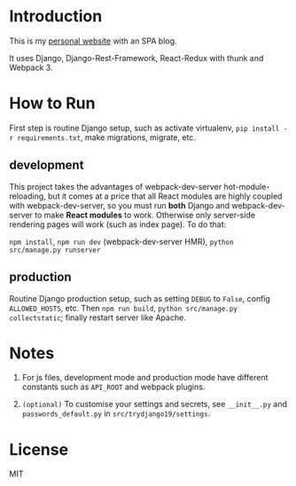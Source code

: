 # Introduction
This is my [personal website](http://www.liangruiwei.com) with an SPA blog.

It uses Django, Django-Rest-Framework, React-Redux with thunk and Webpack 3. 


# How to Run
First step is routine Django setup, such as activate virtualenv, `pip install -r requirements.txt`, make migrations, migrate, etc.

## development
This project takes the advantages of webpack-dev-server hot-module-reloading, but it comes at a price that all React modules are highly coupled with webpack-dev-server, so you must run **both** Django and webpack-dev-server to make **React modules** to work. Otherwise only server-side rendering pages will work (such as index page). To do that:

`npm install`, `npm run dev` (webpack-dev-server HMR), `python src/manage.py runserver`

## production
Routine Django production setup, such as setting `DEBUG` to `False`, config `ALLOWED_HOSTS`, etc. Then `npm run build`, `python src/manage.py collectstatic`; finally restart server like Apache.

# Notes
1. For js files, development mode and production mode have different constants such as `API_ROOT` and webpack plugins.

2. `(optional)` To customise your settings and secrets, see `__init__.py` and `passwords_default.py` in `src/trydjango19/settings`. 

# License
MIT
